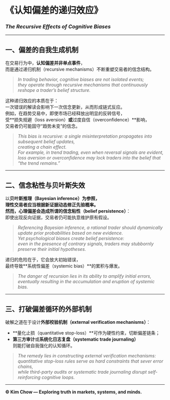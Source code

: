 # 《认知偏差的递归效应》  
### *The Recursive Effects of Cognitive Biases*

---

## 一、偏差的自我生成机制  
在交易行为中，**认知偏差并非单点事件**，  
而是通过递归机制（recursive mechanisms）不断重塑交易者的信念结构。  

> *In trading behavior, cognitive biases are not isolated events;*  
> *they operate through recursive mechanisms that continuously reshape a trader’s belief structure.*

这种递归效应的本质在于：  
一次错误的解读会影响下一次信念更新，从而形成链式反应。  
例如，在趋势交易中，即使市场已经释放出明显的反转信号，  
受**损失规避（loss aversion）**或**过度自信（overconfidence）**影响，  
交易者仍可能固守“趋势未变”的信念。  

> *This bias is recursive: a single misinterpretation propagates into subsequent belief updates,*  
> *creating a chain effect.*  
> *For example, in trend trading, even when reversal signals are evident,*  
> *loss aversion or overconfidence may lock traders into the belief that “the trend remains.”*

---

## 二、信念粘性与贝叶斯失效  
以**贝叶斯推理（Bayesian inference）**为参照，  
理性交易者应当根据新证据动态修正先验概率。  
然而，心理偏差会造成所谓的**信念粘性（belief persistence）**：  
即使出现反向证据，交易者仍可能执意维护原有假设。  

> *Referencing Bayesian inference, a rational trader should dynamically update prior probabilities based on new evidence.*  
> *Yet psychological biases create belief persistence:*  
> *even in the presence of contrary signals, traders may stubbornly preserve their initial hypotheses.*

递归的危险在于，它会放大初始错误，  
最终导致**系统性偏差（systemic bias）**的累积与爆发。  

> *The danger of recursion lies in its ability to amplify initial errors,*  
> *eventually resulting in the accumulation and eruption of systemic bias.*

---

## 三、打破偏差循环的外部机制  
破解之道在于设计**外部校验机制（external verification mechanisms）**：  
- **量化止损（quantitative stop-loss）**可作为硬性约束，切断偏差链条；  
- **第三方审计**或**系统化日志复盘（systematic trade journaling）**  
  则能打破自我强化的认知循环。  

> *The remedy lies in constructing external verification mechanisms:*  
> *quantitative stop-loss rules serve as hard constraints that sever error chains,*  
> *while third-party audits or systematic trade journaling disrupt self-reinforcing cognitive loops.*

---

**© Kim Chow — Exploring truth in markets, systems, and minds.**
